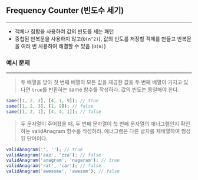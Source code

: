## Frequency Counter (빈도수 세기)

---

- 객체나 집합을 사용하여 값의 빈도를 세는 패턴
- 중첩된 반복문을 사용하지 않고(`O(n^2)`), 값의 빈도를 저장할 객체를 만들고 반복문을 여러 번 사용하여 해결할 수 있음 (`O(n)`)

### 예시 문제

---

> 두 배열을 받아 첫 번째 배열의 모든 값을 제곱한 값을 두 번째 배열이 가지고 있다면 `true`를 반환하는 same 함수를 작성하라. 값의 빈도는 동일해야 한다.

```javascript
same([1, 2, 3], [4, 1, 9]); // true
same([1, 2, 3], [1, 9]); // false
same([1, 2, 1], [4, 4, 1]); // false
```

> 두 문자열이 주어졌을 때, 두 번째 문자열이 첫 번째 문자열의 애너그램인지 확인하는 validAnagram 함수를 작성하라.
> 에너그램은 다른 글자를 재배열하여 형성된 단어이다.

```javascript
validAnagram('', ''); // true
validAnagram('aaz', 'zza'); // false
validAnagram('anagram', 'nagaram'); // true
validAnagram('rat', 'car'); // false
validAnagram('awesome', 'awesom'); // false
```
